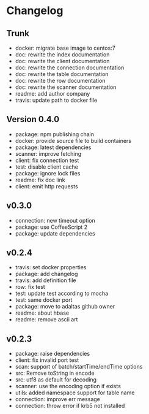 
# Changelog

## Trunk

* docker: migrate base image to centos:7
* doc: rewrite the index documentation
* doc: rewrite the client documentation
* doc: rewrite the connection documentation
* doc: rewrite the table documentation
* doc: rewrite the row documentation
* doc: rewrite the scanner documentation
* readme: add author company
* travis: update path to docker file

## Version 0.4.0

* package: npm publishing chain
* docker: provide source file to build containers
* package: latest dependencies
* scanner: improve fetching
* client: fix connection test
* test: disable client cache
* package: ignore lock files
* readme: fix doc link
* client: emit http requests

## v0.3.0

* connection: new timeout option
* package: use CoffeeScript 2
* package: update dependencies

## v0.2.4

* travis: set docker properties
* package: add changelog
* travis: add definition file
* row: fix test
* test: update test according to mocha
* test: same docker port
* package: move to adaltas github owner
* readme: about hbase
* readme: remove ascii art

## v0.2.3

* package: raise dependencies
* client: fix invalid port test
* scan: support of batch/startTime/endTime options
* src: Remove toString in encode
* src: utf8 as default for decoding
* scanner: use the encoding option if exists
* utils: added namespace support for table name
* connection: improve err message
* connection: throw error if krb5 not installed
